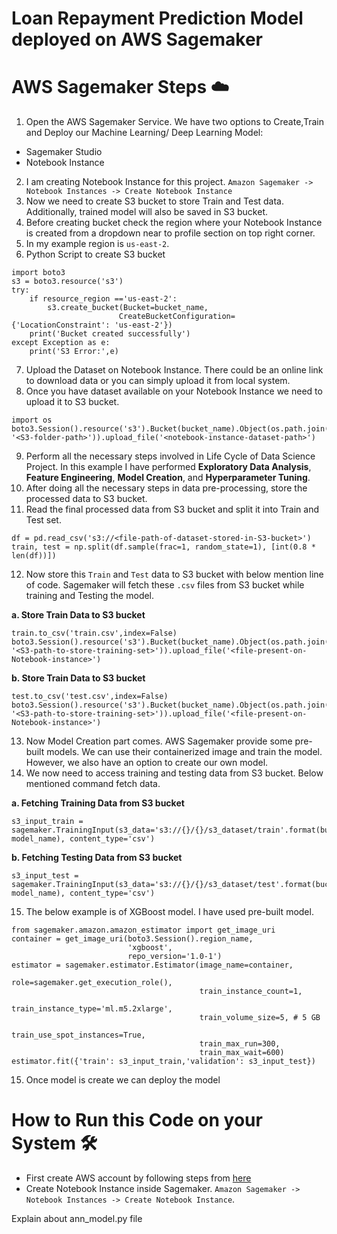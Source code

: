 # Loan Repayment Prediction Model deployed on AWS Sagemaker

# AWS Sagemaker Steps ☁️
1. Open the AWS Sagemaker Service. We have two options to Create,Train and Deploy our Machine Learning/ Deep Learning Model:
- Sagemaker Studio
- Notebook Instance
2. I am creating Notebook Instance for this project. `Amazon Sagemaker -> Notebook Instances -> Create Notebook Instance`
3. Now we need to create S3 bucket to store Train and Test data. Additionally, trained model will also be saved in S3 bucket.
4. Before creating bucket check the region where your Notebook Instance is created from a dropdown near to profile section on top right corner.
5. In my example region is `us-east-2`.
6. Python Script to create S3 bucket
```
import boto3
s3 = boto3.resource('s3')
try:
    if resource_region =='us-east-2':
        s3.create_bucket(Bucket=bucket_name,
                        CreateBucketConfiguration={'LocationConstraint': 'us-east-2'})
    print('Bucket created successfully')
except Exception as e:
    print('S3 Error:',e)
```
7. Upload the Dataset on Notebook Instance. There could be an online link to download data or you can simply upload it from local system.
8. Once you have dataset available on your Notebook Instance we need to upload it to S3 bucket.
```
import os
boto3.Session().resource('s3').Bucket(bucket_name).Object(os.path.join(model_name, '<S3-folder-path>')).upload_file('<notebook-instance-dataset-path>')
```
9. Perform all the necessary steps involved in Life Cycle of Data Science Project. In this example I have performed **Exploratory Data Analysis**, 
**Feature Engineering**, **Model Creation**, and **Hyperparameter Tuning**.
10. After doing all the necessary steps in data pre-processing, store the processed data to S3 bucket.
11. Read the final processed data from S3 bucket and split it into Train and Test set.
```
df = pd.read_csv('s3://<file-path-of-dataset-stored-in-S3-bucket>')
train, test = np.split(df.sample(frac=1, random_state=1), [int(0.8 * len(df))])
```
12. Now store this `Train` and `Test` data to S3 bucket with below mention line of code. Sagemaker will fetch these `.csv` files from S3 bucket while training and Testing the model.  

**a. Store Train Data to S3 bucket**
```
train.to_csv('train.csv',index=False) 
boto3.Session().resource('s3').Bucket(bucket_name).Object(os.path.join(model_name, '<S3-path-to-store-training-set>')).upload_file('<file-present-on-Notebook-instance>')
```
**b. Store Train Data to S3 bucket**
```
test.to_csv('test.csv',index=False)
boto3.Session().resource('s3').Bucket(bucket_name).Object(os.path.join(model_name, '<S3-path-to-store-training-set>')).upload_file('<file-present-on-Notebook-instance>')

```
13. Now Model Creation part comes. AWS Sagemaker provide some pre-built models. We can use their containerized image and train the model. However, we also have an 
option to create our own model.
14. We now need to access training and testing data from S3 bucket. Below mentioned command fetch data.  

**a. Fetching Training Data from S3 bucket**
```
s3_input_train = sagemaker.TrainingInput(s3_data='s3://{}/{}/s3_dataset/train'.format(bucket_name, model_name), content_type='csv')
```
  **b. Fetching Testing Data from S3 bucket**
```
s3_input_test = sagemaker.TrainingInput(s3_data='s3://{}/{}/s3_dataset/test'.format(bucket_name, model_name), content_type='csv')
```
15. The below example is of XGBoost model. I have used pre-built model.
```
from sagemaker.amazon.amazon_estimator import get_image_uri
container = get_image_uri(boto3.Session().region_name,
                          'xgboost', 
                          repo_version='1.0-1')
estimator = sagemaker.estimator.Estimator(image_name=container, 
                                          role=sagemaker.get_execution_role(),
                                          train_instance_count=1, 
                                          train_instance_type='ml.m5.2xlarge', 
                                          train_volume_size=5, # 5 GB 
                                          train_use_spot_instances=True,
                                          train_max_run=300,
                                          train_max_wait=600)  
estimator.fit({'train': s3_input_train,'validation': s3_input_test})
```
15. Once model is create we can deploy the model 

# How to Run this Code on your System 🛠️
- First create AWS account by following steps from [here](https://aws.amazon.com/premiumsupport/knowledge-center/create-and-activate-aws-account)
- Create Notebook Instance inside Sagemaker. `Amazon Sagemaker -> Notebook Instances -> Create Notebook Instance`.  

Explain about ann_model.py file 
